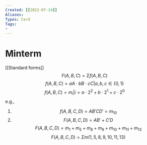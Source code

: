 ```yaml
---
Created: [[2022-07-14]]
Aliases: 
Types: Card
Tags: 
- 
---
```

# Minterm
[[Standard forms]]
$$F(A, B, C)=\Sigma f(A, B, C)$$
$$f(A, B, C)=aA\cdot bB\cdot cC|a, b, c\in\{0, 1\}$$
$$f(A, B, C)=m_i|i=a\cdot2^2+b\cdot2^1+c\cdot2^0$$
e.g., 
1. $$f(A, B, C, D)=AB'CD'=m_{10}$$
2. $$F(A, B, C, D)=AB'+C'D$$$$F(A, B, C, D)=m_1+m_5+m_8+m_9+m_{10}+m_{11}+m_{13}$$$$F(A, B, C, D)=\Sigma m(1, 5, 8, 9, 10, 11, 13)$$